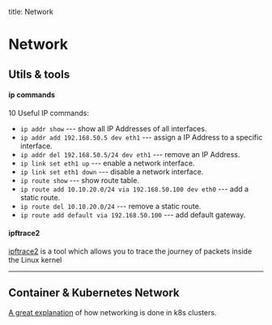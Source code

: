 title: Network

# **Network**

## **Utils & tools**

#### **ip commands**

10 Useful IP commands:

* `ip addr show` --- show all IP Addresses of all interfaces.
* `ip addr add 192.168.50.5 dev eth1` --- assign a IP Address to a specific interface.
* `ip addr del 192.168.50.5/24 dev eth1` --- remove an IP Address.
* `ip link set eth1 up` --- enable a network interface.
* `ip link set eth1 down` --- disable a network interface.
* `ip route show` --- show route table.
* `ip route add 10.10.20.0/24 via 192.168.50.100 dev eth0` --- add a static route.
* `ip route del 10.10.20.0/24` --- remove a static route.
* `ip route add default via 192.168.50.100` --- add default gateway.


#### **ipftrace2**

[ipftrace2](https://github.com/YutaroHayakawa/ipftrace2) is a tool which allows you to trace the journey of
packets inside the Linux kernel




--------------------------------------------------------------------------------------------------------------
## **Container & Kubernetes Network**

[A great explanation](https://learnk8s.io/kubernetes-network-packets) of how networking is done in k8s clusters.
